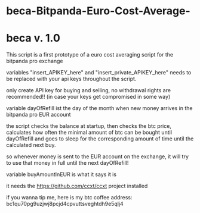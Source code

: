 # beca-Bitpanda-Euro-Cost-Average-
# beca v. 1.0

 This script is a first prototype of a euro cost averaging script for the bitpanda pro exchange
 
variables "insert_APIKEY_here" and "insert_private_APIKEY_here" needs to be replaced with your api keys throughout the script. 

only create API key for buying and selling, no withdrawal rights are recommended!! (in case your keys get compromised in some way)

variable dayOfRefill ist the day of the month when new money arrives in the bitpanda pro EUR account

the script checks the balance at startup, then checks the btc price, calculates how often the minimal amount of btc can be bought until dayOfRefill and goes to sleep for the corresponding amount of time until the calculated next buy. 

so whenever money is sent to the EUR account on the exchange, it will try to use that money in full until the next dayOfRefill!

variable buyAmountInEUR is what it says it is

it needs the https://github.com/ccxt/ccxt project installed

if you wanna tip me, here is my btc coffee address: bc1qu70pg9uzjwj8pcjd4cpvuttsveghtdh9e5qlj4

